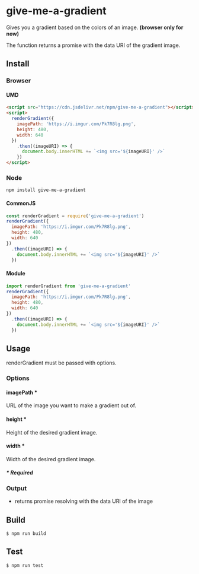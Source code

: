 # give-me-a-gradient

Gives you a gradient based on the colors of an image. **(browser only for now)**

The function returns a promise with the data URI of the gradient image.

## Install

### Browser

#### UMD

```html
<script src="https://cdn.jsdelivr.net/npm/give-me-a-gradient"></script>
<script>
  renderGradient({
    imagePath: 'https://i.imgur.com/Pk7R8lg.png',
    height: 480,
    width: 640
  })
    .then((imageURI) => {
      document.body.innerHTML += `<img src='${imageURI}' />`
    })
</script>
```

### Node

```npm install give-me-a-gradient```

#### CommonJS

```javascript
const renderGradient = require('give-me-a-gradient')
renderGradient({
  imagePath: 'https://i.imgur.com/Pk7R8lg.png',
  height: 480,
  width: 640
})
  .then((imageURI) => {
    document.body.innerHTML += `<img src='${imageURI}' />`
  })
```

#### Module

```javascript
import renderGradient from 'give-me-a-gradient'
renderGradient({
  imagePath: 'https://i.imgur.com/Pk7R8lg.png',
  height: 480,
  width: 640
})
  .then((imageURI) => {
    document.body.innerHTML += `<img src='${imageURI}' />`
  })
```

## Usage

renderGradient must be passed with options.

### Options

#### imagePath *

  URL of the image you want to make a gradient out of.

#### height *
  
  Height of the desired gradient image.

#### width *

  Width of the desired gradient image.

##### \* Required

### Output

- returns promise resolving with the data URI of the image

## Build

```$ npm run build```

## Test

```$ npm run test```
